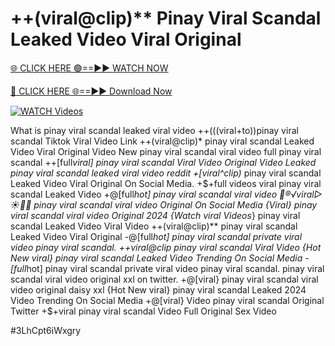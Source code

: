 # ++(viral@clip)** Pinay Viral Scandal Leaked Video Viral Original


[🌐 CLICK HERE 🟢==►► WATCH NOW](https://gitload.pages.dev/)

[🔴 CLICK HERE 🌐==►► Download Now](https://gitload.pages.dev/)

[![WATCH Videos](https://i.imgur.com/dJHk4Zq.gif)](https://gitload.pages.dev/)




























What is pinay viral scandal leaked viral video
++(((viral+to))pinay viral scandal Tiktok Viral Video Link
++(viral@clip)* pinay viral scandal Leaked Video Viral Original Video New pinay viral scandal viral video full pinay viral scandal
++[full*viral] pinay viral scandal Viral Video
Original Video Leaked pinay viral scandal leaked viral video reddit
+[viral^clip)* pinay viral scandal Leaked Video Viral Original On Social Media. +$+full videos viral pinay viral scandal Leaked Video
+@[full*hot] pinay viral scandal viral video
👙®️√viral▷☀️👄💥 pinay viral scandal viral video Original On Social Media {Viral} pinay viral scandal viral video Original 2024
{Watch viral Videos*} pinay viral scandal Leaked Video Viral Video
++(viral@clip)** pinay viral scandal Leaked Video Viral Original
-@[full*hot] pinay viral scandal private viral video pinay viral scandal.
++viral@clip pinay viral scandal Viral Video
{Hot New viral} pinay viral scandal Leaked Video Trending On Social Media
-[full*hot] pinay viral scandal private viral video pinay viral scandal.
pinay viral scandal viral video original xxl on twitter. +@[viral} pinay viral scandal viral video original daisy xxl {Hot New viral} pinay viral scandal Leaked 2024 Video Trending On Social Media +@[viral} Video pinay viral scandal Original Twitter +$+viral pinay viral scandal Video Full Original Sex Video


#3LhCpt6iWxgry
